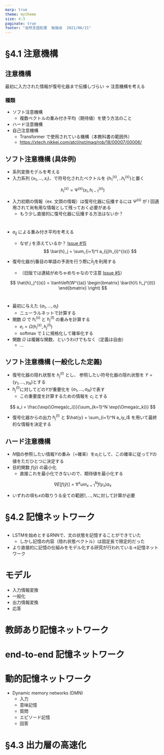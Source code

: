 ```yaml
---
marp: true
theme: mytheme
size: 4:3
paginate: true
footer: "自然言語処理  勉強会  2021/06/21"
---
```


<!--
headingDivider: 2
-->

# §4.1 注意機構

## 注意機構

最初に入力された情報が復号化器まで伝播しづらい → 注意機構を考える

### 種類
- ソフト注意機構
	- 複数ベクトルの重み付き平均（期待値）を使う方法のこと
- ハード注意機構
- 自己注意機構
	- Transformer で使用されている機構（本教科書の範囲外）
	- https://xtech.nikkei.com/atcl/nxt/mag/rob/18/00007/00006/


## ソフト注意機構 (具体例)

- 系列変換モデルを考える
- 入力系列 $\{x_1,...,x_I\}$、で符号化されたベクトルを $\{h_1^{(s)},..h_I^{(s)}\}$と置く

$$
h_i^{(s)} = \Psi^{(s)}\left( x_i, h_{i-1}^{(s)}\right)
$$

- 入力初期の情報（ex. 文頭の情報）は復号化器に伝播するには $\Psi^{(s)}$ が $I$ 回適用されて尚有用な情報として残っておく必要がある
	- もう少し直接的に復号化器に伝播する方法はないか？

#

- $a_{ij}$ による重み付き平均を考える
	- なぜ $j$ を添えているか？  [Issue #15](https://github.com/mlpnlp/mlpnlp/issues/15)
$$
\bar{h}_j = \sum_{i=1}^I a_{ij}h_{i}^{(s)} 
$$

- 復号化器が$j$番目の単語の予測を行う際に$\bar{h}_j$を利用する
	- （旧版では連結がめちゃめちゃなので注意 [Issue #5](https://github.com/mlpnlp/mlpnlp/issues/5)）

$$
\hat{h}_j^{(s)} = \tanh\left(W^{(a)} 
\begin{bmatrix}
\bar{h}\\
h_j^{(t)}
\end{bmatrix}
\right)
$$

# 

- 最初に与えた $\{a_1, ..., a_I\}$
	- ニューラルネットで計算する
- 関数 $\Omega$ で $h_i^{(s)}$ と $h_j^{(t)}$ の重みを計算する
	- $e_i = \Omega\left(h_i^{(s)}, h_j^{(t)}\right)$
	- softmax で１に規格化して確率化する
- 関数 $\Omega$ は複雑な関数、というわけでもなく（定義は自由）
	- ...


## ソフト注意機構 (一般化した定義)

- 復号化器の隠れ状態を $h_j^{(t)}$ とし、
参照したい符号化器の隠れ状態を $Y=\{y_1,...,y_N\}$とする
- $h_j^{(t)}$に対してどの$Y$が重要化を $\{a_1,...,a_N\}$で表す
	- この重要度を計算するための情報を $c_i$ とする

$$
a_i = \frac{\exp(\Omega(c_i))}{\sum_{k=1}^N \exp(\Omega(c_k))}
$$

- 復号化器からの出力 $h_j^{(t)}$ と $\hat{y} = \sum_{i=1}^N a_iy_i$ を用いて最終的な情報を決定する

## ハード注意機構

- $N$個の参照したい情報$Y$の重み（=確率）を$a_i$として、この確率に従って$Y$の値をただひとつに決定する
- 目的関数 $f(\hat{y})$ の最小化
	- 直接これを最小化できないので、期待値を最小化する

$$
\nabla E[f(\hat{y})]= \nabla^sum_{x=1}^N f(y_x)a_x
$$

- いずれの項も$x$の取りうる全ての範囲${1,...,N}$に対して計算が必要

# §4.2 記憶ネットワーク

##
- LSTMを始めとするRNNで、文の状態を記憶することができていた
	- しかし記憶の内容（隠れ状態ベクトル）は固定長で限定的だった
- より直接的に記憶の仕組みをモデル化する研究が行われている→記憶ネットワーク


# モデル

- 入力情報変換
- 一般化
- 出力情報変換
- 応答

# 教師あり記憶ネットワーク

# end-to-end 記憶ネットワーク

# 動的記憶ネットワーク

- Dynamic memory networks (DMN)
	- 入力
	- 意味記憶
	- 質問
	- エピソード記憶
	- 回答


# §4.3 出力層の高速化




